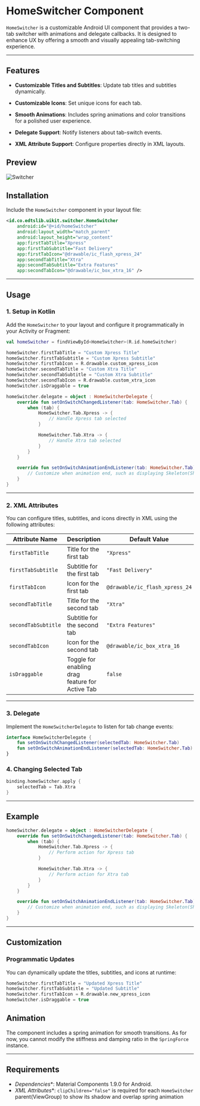 # HomeSwitcher Component

`HomeSwitcher` is a customizable Android UI component that provides a two-tab switcher with animations and delegate callbacks. It is designed to enhance UX by offering a smooth and visually appealing tab-switching experience.

---

## Features

- **Customizable Titles and Subtitles**: Update tab titles and subtitles dynamically.

- **Customizable Icons**: Set unique icons for each tab.

- **Smooth Animations**: Includes spring animations and color transitions for a polished user experience.

- **Delegate Support**: Notify listeners about tab-switch events.

- **XML Attribute Support**: Configure properties directly in XML layouts.

## Preview
![Switcher](https://res.cloudinary.com/dmduc9apd/image/upload/v1737527968/Switcher_fvdgg8.gif)

## Installation

Include the `HomeSwitcher` component in your layout file:

```xml
<id.co.edtslib.uikit.switcher.HomeSwitcher
    android:id="@+id/homeSwitcher"
    android:layout_width="match_parent"
    android:layout_height="wrap_content"
    app:firstTabTitle="Xpress"
    app:firstTabSubtitle="Fast Delivery"
    app:firstTabIcon="@drawable/ic_flash_xpress_24"
    app:secondTabTitle="Xtra"
    app:secondTabSubtitle="Extra Features"
    app:secondTabIcon="@drawable/ic_box_xtra_16" />
```

* * * * *

## Usage

### 1\. Setup in Kotlin

Add the `HomeSwitcher` to your layout and configure it programmatically in your Activity or Fragment:

```kotlin
val homeSwitcher = findViewById<HomeSwitcher>(R.id.homeSwitcher)

homeSwitcher.firstTabTitle = "Custom Xpress Title"
homeSwitcher.firstTabSubtitle = "Custom Xpress Subtitle"
homeSwitcher.firstTabIcon = R.drawable.custom_xpress_icon
homeSwitcher.secondTabTitle = "Custom Xtra Title"
homeSwitcher.secondTabSubtitle = "Custom Xtra Subtitle"
homeSwitcher.secondTabIcon = R.drawable.custom_xtra_icon
homeSwitcher.isDraggable = true

homeSwitcher.delegate = object : HomeSwitcherDelegate {
    override fun setOnSwitchChangedListener(tab: HomeSwitcher.Tab) {
        when (tab) {
            HomeSwitcher.Tab.Xpress -> {
                // Handle Xpress tab selected
            }

            HomeSwitcher.Tab.Xtra -> {
                // Handle Xtra tab selected
            }
        }
    }

    override fun setOnSwitchAnimationEndListener(tab: HomeSwitcher.Tab) {
        // Customize when animation end, such as displaying Skeleton(Shimmer)
    }
}
```

* * * * *

### 2\. XML Attributes

You can configure titles, subtitles, and icons directly in XML using the following attributes:

| Attribute Name      | Description                                     | Default Value                  |
|---------------------|-------------------------------------------------|--------------------------------|
| `firstTabTitle`     | Title for the first tab                         | `"Xpress"`                     |
| `firstTabSubtitle`  | Subtitle for the first tab                      | `"Fast Delivery"`              |
| `firstTabIcon`      | Icon for the first tab                          | `@drawable/ic_flash_xpress_24` |
| `secondTabTitle`    | Title for the second tab                        | `"Xtra"`                       |
| `secondTabSubtitle` | Subtitle for the second tab                     | `"Extra Features"`             |
| `secondTabIcon`     | Icon for the second tab                         | `@drawable/ic_box_xtra_16`     |
| `isDraggable`       | Toggle for enabling drag feature for Active Tab | `false`                        |

* * * * *

### 3\. Delegate

Implement the `HomeSwitcherDelegate` to listen for tab change events:

```kotlin
interface HomeSwitcherDelegate {
    fun setOnSwitchChangedListener(selectedTab: HomeSwitcher.Tab)
    fun setOnSwitchAnimationEndListener(selectedTab: HomeSwitcher.Tab)
}
```

### 4\. Changing Selected Tab
```kotlin
binding.homeSwitcher.apply {
    selectedTab = Tab.Xtra
}
```

* * * * *

## Example

```kotlin
homeSwitcher.delegate = object : HomeSwitcherDelegate {
    override fun setOnSwitchChangedListener(tab: HomeSwitcher.Tab) {
        when (tab) {
            HomeSwitcher.Tab.Xpress -> {
                // Perform action for Xpress tab
            }

            HomeSwitcher.Tab.Xtra -> {
                // Perform action for Xtra tab
            }
        }
    }

    override fun setOnSwitchAnimationEndListener(tab: HomeSwitcher.Tab) {
        // Customize when animation end, such as displaying Skeleton(Shimmer)
    }
}
```

* * * * *

## Customization

### Programmatic Updates

You can dynamically update the titles, subtitles, and icons at runtime:

```kotlin
homeSwitcher.firstTabTitle = "Updated Xpress Title"
homeSwitcher.firstTabSubtitle = "Updated Subtitle"
homeSwitcher.firstTabIcon = R.drawable.new_xpress_icon
homeSwitcher.isDraggable = true
```

## Animation

The component includes a spring animation for smooth transitions. As for now, you cannot modify the stiffness and damping ratio in the `SpringForce` instance.

* * * * *

## Requirements

- *Dependencies**: Material Components 1.9.0 for Android.
- *XML Attributes**: `clipChildren="false"` is required for each `HomeSwitcher` parent(ViewGroup) to show its shadow and overlap spring animation